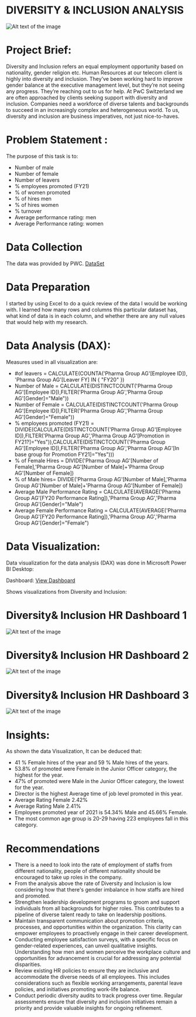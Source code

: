 # DIVERSITY & INCLUSION ANALYSIS
![Alt text of the image](https://github.com/gaurav510610/PwC-Switzerland-Power-BI-in-Data-Analytics-Virtual-Internship/blob/main/Task%203-Diversity%20and%20Inclusion/diversity.jpg)
# Project Brief:
Diversity and Inclusion refers an equal employment opportunity based on nationality, gender religion etc.
Human Resources at our telecom client is highly into diversity and inclusion. They’ve been working hard to improve gender balance at the executive management level, but they’re not seeing any progress. They’re reaching out to us for help.
At PwC Switzerland we are often approached by clients seeking support with diversity and inclusion. Companies need a workforce of diverse talents and backgrounds to succeed in an increasingly complex and heterogeneous world. To us, diversity and inclusion are business imperatives, not just nice-to-haves.
# Problem Statement :
The purpose of this task is to:
- Number of male
- Number of female
- Number of leavers
- % employees promoted (FY21)
- % of women promoted
- % of hires men
- % of hires women
- % turnover
- Average performance rating: men
- Average Performance rating: women
# Data Collection
The data was provided by PWC.
<a href ="https://github.com/gaurav510610/PwC-Switzerland-Power-BI-in-Data-Analytics-Virtual-Internship/blob/main/Task%203-Diversity%20and%20Inclusion/03%20Diversity-Inclusion-Dataset.xlsx">DataSet</a>
 

# Data Preparation
I started by using Excel to do a quick review of the data I would be working with. I learned how many rows and columns this particular dataset has, what kind of data is in each column, and whether there are any null values that would help with my research.

# Data Analysis (DAX):
Measures used in all visualization are:
- #of leavers = CALCULATE(COUNTA('Pharma Group AG'[Employee ID]), 'Pharma Group AG'[Leaver FY] IN { "FY20" })
- Number of Male = CALCULATE(DISTINCTCOUNT('Pharma Group AG'[Employee ID]),FILTER('Pharma Group AG','Pharma Group AG'[Gender]="Male"))
- Number of Female = CALCULATE(DISTINCTCOUNT('Pharma Group AG'[Employee ID]),FILTER('Pharma Group AG','Pharma Group AG'[Gender]="Female"))
- % employees promoted (FY21) = DIVIDE(CALCULATE(DISTINCTCOUNT('Pharma Group AG'[Employee ID]),FILTER('Pharma Group AG','Pharma Group AG'[Promotion in FY21?]="Yes")),CALCULATE(DISTINCTCOUNT('Pharma Group AG'[Employee ID]),FILTER('Pharma Group AG','Pharma Group AG'[In base group for Promotion FY21]="Yes")))
- % of Female Hires = DIVIDE('Pharma Group AG'[Number of Female],'Pharma Group AG'[Number of Male]+'Pharma Group AG'[Number of Female])
- % of Male hires= DIVIDE('Pharma Group AG'[Number of Male],'Pharma Group AG'[Number of Male]+'Pharma Group AG'[Number of Female])
- Average Male Performance Rating = CALCULATE(AVERAGE('Pharma Group AG'[FY20 Performance Rating]),'Pharma Group AG','Pharma Group AG'[Gender]="Male")
- Average Female Performance Rating = CALCULATE(AVERAGE('Pharma Group AG'[FY20 Performance Rating]),'Pharma Group AG','Pharma Group AG'[Gender]="Female")
# Data Visualization: 
Data visualization for the data analysis (DAX) was done in Microsoft Power BI Desktop:

Dashboard:  <a 
href ="https://github.com/gaurav510610/PwC-Switzerland-Power-BI-in-Data-Analytics-Virtual-Internship/blob/main/Task%203-Diversity%20and%20Inclusion/Diversity%20%26%20Inclusion.pbix">View Dashboard</a>


Shows visualizations from Diversity and Inclusion:
#                                  Diversity& Inclusion  HR Dashboard 1
![Alt text of the image](https://github.com/gaurav510610/PwC-Switzerland-Power-BI-in-Data-Analytics-Virtual-Internship/blob/main/Task%203-Diversity%20and%20Inclusion/dashboard1-1.png)
#                                 Diversity& Inclusion  HR Dashboard 2      
![Alt text of the image](https://github.com/gaurav510610/PwC-Switzerland-Power-BI-in-Data-Analytics-Virtual-Internship/blob/main/Task%203-Diversity%20and%20Inclusion/dashboard2-1.png)
#                                 Diversity& Inclusion  HR Dashboard 3
![Alt text of the image](https://github.com/gaurav510610/PwC-Switzerland-Power-BI-in-Data-Analytics-Virtual-Internship/blob/main/Task%203-Diversity%20and%20Inclusion/dashboard3-1.png)
#  Insights:
As shown the data Visualization, It can be deduced that:

- 41 % Female hires of the year and 59 % Male hires of the years.
- 53.8% of promoted were Female in the Junior Officer category, the highest for the year.
- 47% of promoted were Male in the Junior Officer category, the lowest for the year.
- Director is the highest Average time of job level promoted in this year.
- Average Rating Female 2.42%
- Average Rating Male 2.41%
- Employees promoted year of 2021 is 54.34% Male and 45.66% Female.
- The most common age group is 20-29 having 223 employees fall in this category.
# Recommendations

- There is a need to look into the rate of employment of staffs from different nationality, people of different nationality should be encouraged to take up roles in the company.
- From the analysis above the rate of Diversity and Inclusion is low considering how that there's gender imbalance in how staffs are hired and promoted.
- Strengthen leadership development programs to groom and support individuals from all backgrounds for higher roles. This contributes to a pipeline of diverse talent ready to take on leadership positions.
- Maintain transparent communication about promotion criteria, processes, and opportunities within the organization. This clarity can empower employees to proactively engage in their career development.
- Conducting employee satisfaction surveys, with a specific focus on gender-related experiences, can unveil qualitative insights. Understanding how men and women perceive the workplace culture and opportunities for advancement is crucial for addressing any potential disparities.
- Review existing HR policies to ensure they are inclusive and accommodate the diverse needs of all employees. This includes considerations such as flexible working arrangements, parental leave policies, and initiatives promoting work-life balance.
- Conduct periodic diversity audits to track progress over time. Regular assessments ensure that diversity and inclusion initiatives remain a priority and provide valuable insights for ongoing refinement.

